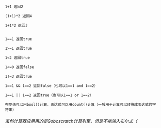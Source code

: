 ~~~

1+1 返回2

(1+1)*2 返回4

1+1*2 返回3


1==1 返回true

1>=1 返回true

1<2 返回true

1<=0 返回false

1!=3 返回true

1==1 && 1==2 返回false（也可以1==1 and 1==2）

1==1 || 1==2 返回true（也可以1==1 or 1==2）

布尔值可以用bool()计算，表达式可以用count()计算（一般用于计算可以转换成表达式的字符串）
~~~


###### 虽然计算器应用用的是Goboscratch计算引擎，但是不能输入布尔式（
